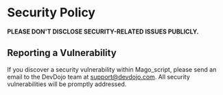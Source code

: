 # Security Policy

**PLEASE DON'T DISCLOSE SECURITY-RELATED ISSUES PUBLICLY.**

## Reporting a Vulnerability

If you discover a security vulnerability within Mago_script, please send an email to the DevDojo team at support@devdojo.com. All security vulnerabilities will be promptly addressed.
